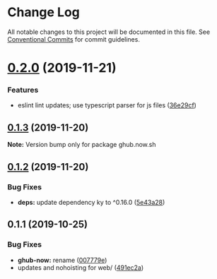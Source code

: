 # Change Log

All notable changes to this project will be documented in this file.
See [Conventional Commits](https://conventionalcommits.org) for commit guidelines.

# [0.2.0](https://github.com/tunnckoCore/opensource/compare/ghub.now.sh@0.1.3...ghub.now.sh@0.2.0) (2019-11-21)


### Features

* eslint lint updates; use typescript parser for js files ([36e29cf](https://github.com/tunnckoCore/opensource/commit/36e29cf7510ef15da4c532f9dc2b81cd275218c3))





## [0.1.3](https://github.com/tunnckoCore/opensource/compare/ghub.now.sh@0.1.2...ghub.now.sh@0.1.3) (2019-11-20)

**Note:** Version bump only for package ghub.now.sh





## [0.1.2](https://github.com/tunnckoCore/opensource/compare/ghub.now.sh@0.1.1...ghub.now.sh@0.1.2) (2019-11-20)


### Bug Fixes

* **deps:** update dependency ky to ^0.16.0 ([5e43a28](https://github.com/tunnckoCore/opensource/commit/5e43a28a98bdbcca171c1897c1170df026abd5c3))





## 0.1.1 (2019-10-25)


### Bug Fixes

* **ghub-now:** rename ([007779e](https://github.com/tunnckoCore/opensource/commit/007779e20e2acd639a18308a53076a45e0451524))
* updates and nohoisting for web/ ([491ec2a](https://github.com/tunnckoCore/opensource/commit/491ec2a06b5ffb6f052dfca5a6732f17ed28a7e0))
